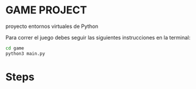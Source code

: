 # GAME PROJECT
proyecto entornos virtuales de Python

Para correr el juego debes seguir las siguientes instrucciones en la terminal:

```sh
cd game
python3 main.py
```
# Steps

